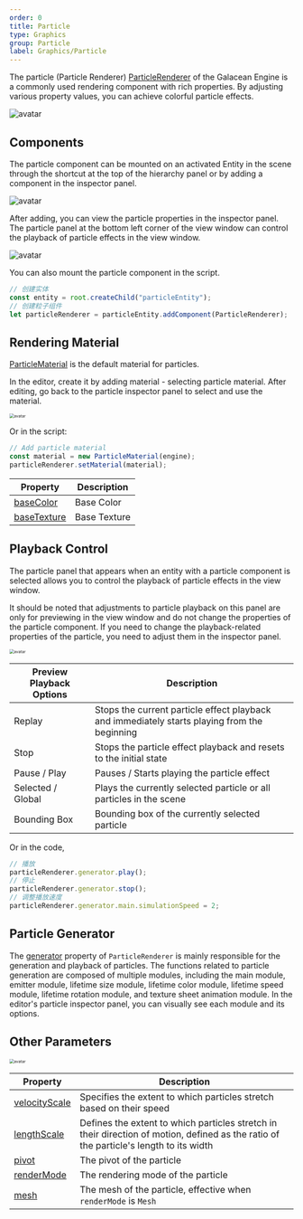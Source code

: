 ```yaml
---
order: 0
title: Particle
type: Graphics
group: Particle
label: Graphics/Particle
---
```


The particle (Particle Renderer) [ParticleRenderer](/en/apis/core/ParticleRenderer) of the Galacean Engine is a commonly used rendering component with rich properties. By adjusting various property values, you can achieve colorful particle effects.

![avatar](https://mdn.alipayobjects.com/huamei_qbugvr/afts/img/A*oPEmTqfD_asAAAAAAAAAAAAADtKFAQ/original)

## Components

The particle component can be mounted on an activated Entity in the scene through the shortcut at the top of the hierarchy panel or by adding a component in the inspector panel.

![avatar](https://mdn.alipayobjects.com/huamei_qbugvr/afts/img/A*fD8iTZUbiI4AAAAAAAAAAAAADtKFAQ/original)

After adding, you can view the particle properties in the inspector panel. The particle panel at the bottom left corner of the view window can control the playback of particle effects in the view window.

![avatar](https://mdn.alipayobjects.com/huamei_qbugvr/afts/img/A*KekfSb89BSIAAAAAAAAAAAAADtKFAQ/original)

You can also mount the particle component in the script.

```ts
// 创建实体
const entity = root.createChild("particleEntity");
// 创建粒子组件
let particleRenderer = particleEntity.addComponent(ParticleRenderer);
```

## Rendering Material

[ParticleMaterial](/en/apis/core/ParticleMaterial) is the default material for particles.

In the editor, create it by adding material - selecting particle material. After editing, go back to the particle inspector panel to select and use the material.

<img src="https://mdn.alipayobjects.com/huamei_qbugvr/afts/img/A*l8WoQbbd6lMAAAAAAAAAAAAADtKFAQ/original" alt="avatar" style="zoom:50%;" />

Or in the script:

```ts
// Add particle material
const material = new ParticleMaterial(engine);
particleRenderer.setMaterial(material);
```

| Property                                             | Description |
| ---------------------------------------------------- | ----------- |
| [baseColor](/en/apis/core/ParticleMaterial#baseColor)   | Base Color  |
| [baseTexture](/en/apis/core/ParticleMaterial#baseColor) | Base Texture|

## Playback Control

The particle panel that appears when an entity with a particle component is selected allows you to control the playback of particle effects in the view window.

It should be noted that adjustments to particle playback on this panel are only for previewing in the view window and do not change the properties of the particle component. If you need to change the playback-related properties of the particle, you need to adjust them in the inspector panel.

<img src="https://mdn.alipayobjects.com/huamei_qbugvr/afts/img/A*3-04T5v0xisAAAAAAAAAAAAADtKFAQ/original" alt="avatar" style="zoom:50%;" />

| Preview Playback Options | Description                                      |
| ------------------------ | ------------------------------------------------ |
| Replay                   | Stops the current particle effect playback and immediately starts playing from the beginning |
| Stop                     | Stops the particle effect playback and resets to the initial state |
| Pause / Play             | Pauses / Starts playing the particle effect      |
| Selected / Global        | Plays the currently selected particle or all particles in the scene |
| Bounding Box             | Bounding box of the currently selected particle  |

Or in the code,

```ts
// 播放
particleRenderer.generator.play();
// 停止
particleRenderer.generator.stop();
// 调整播放速度
particleRenderer.generator.main.simulationSpeed = 2;
```

## Particle Generator

The [generator](/en/apis/core/ParticleGenerator) property of `ParticleRenderer` is mainly responsible for the generation and playback of particles. The functions related to particle generation are composed of multiple modules, including the main module, emitter module, lifetime size module, lifetime color module, lifetime speed module, lifetime rotation module, and texture sheet animation module. In the editor's particle inspector panel, you can visually see each module and its options.

## Other Parameters

<img src="https://mdn.alipayobjects.com/huamei_qbugvr/afts/img/A*MiCESpgK-LwAAAAAAAAAAAAADtKFAQ/original" alt="avatar" style="zoom:50%;" />

| Property | Description |
| --- | --- |
| [velocityScale](/en/apis/core/ParticleRenderer#velocityScale) | Specifies the extent to which particles stretch based on their speed |
| [lengthScale](/en/apis/core/ParticleRenderer#lengthScale) | Defines the extent to which particles stretch in their direction of motion, defined as the ratio of the particle's length to its width |
| [pivot](/en/apis/core/ParticleRenderer#pivot) | The pivot of the particle |
| [renderMode](/en/apis/core/ParticleRenderer#renderMode) | The rendering mode of the particle |
| [mesh](/en/apis/core/ParticleRenderer#mesh) | The mesh of the particle, effective when `renderMode` is `Mesh` |
